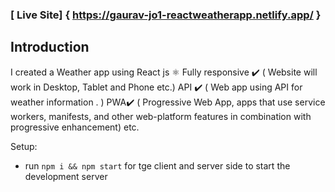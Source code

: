 ### [ Live Site] { https://gaurav-jo1-reactweatherapp.netlify.app/ }

## Introduction

I created a Weather app using React js ⚛️
Fully responsive ✔️ ( Website will work in Desktop, Tablet and Phone etc.)
API ✔️ ( Web app using API for weather information . )
PWA✔️ ( Progressive Web App, apps that use service workers, manifests, and other web-platform features in combination with progressive enhancement) etc.

Setup:
- run ```npm i && npm start``` for tge client and server side to start the development server

